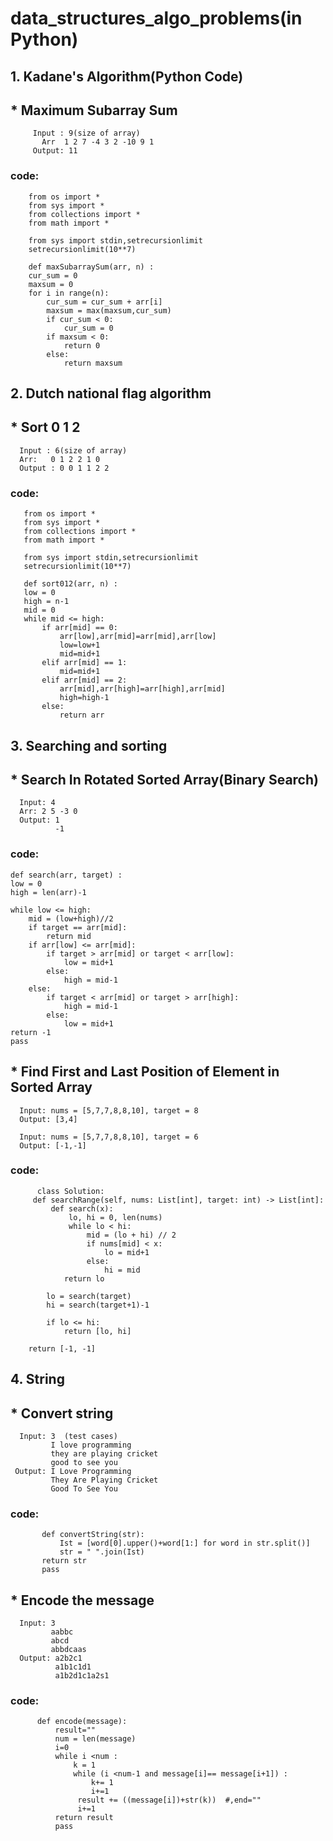 # data_structures_algo_problems(in Python)
## 1. Kadane's Algorithm(Python Code)
## * Maximum Subarray Sum
         Input : 9(size of array)
           Arr  1 2 7 -4 3 2 -10 9 1
         Output: 11
### code:
        from os import *
        from sys import *
        from collections import *
        from math import *

        from sys import stdin,setrecursionlimit
        setrecursionlimit(10**7)

        def maxSubarraySum(arr, n) :
        cur_sum = 0
        maxsum = 0
        for i in range(n):
            cur_sum = cur_sum + arr[i]
            maxsum = max(maxsum,cur_sum)
            if cur_sum < 0:
                cur_sum = 0
            if maxsum < 0:
                return 0
            else:
                return maxsum
## 2. Dutch national flag algorithm
## * Sort 0 1 2
      Input : 6(size of array)
      Arr:   0 1 2 2 1 0
      Output : 0 0 1 1 2 2  
### code:
       from os import *
       from sys import *
       from collections import *
       from math import *

       from sys import stdin,setrecursionlimit
       setrecursionlimit(10**7)

       def sort012(arr, n) :
       low = 0
       high = n-1
       mid = 0
       while mid <= high:
           if arr[mid] == 0:
               arr[low],arr[mid]=arr[mid],arr[low]
               low=low+1
               mid=mid+1
           elif arr[mid] == 1:
               mid=mid+1
           elif arr[mid] == 2:
               arr[mid],arr[high]=arr[high],arr[mid]
               high=high-1
           else:
               return arr
## 3. Searching and sorting
## * Search In Rotated Sorted Array(Binary Search)
      Input: 4
      Arr: 2 5 -3 0
      Output: 1
              -1
### code:
    def search(arr, target) :
    low = 0
    high = len(arr)-1
    
    while low <= high:
        mid = (low+high)//2
        if target == arr[mid]:
            return mid
        if arr[low] <= arr[mid]:
            if target > arr[mid] or target < arr[low]:
                low = mid+1
            else:
                high = mid-1
        else:
            if target < arr[mid] or target > arr[high]:
                high = mid-1
            else:
                low = mid+1
    return -1            
    pass

## * Find First and Last Position of Element in Sorted Array
      Input: nums = [5,7,7,8,8,10], target = 8
      Output: [3,4]

      Input: nums = [5,7,7,8,8,10], target = 6
      Output: [-1,-1]

### code:
          class Solution:
         def searchRange(self, nums: List[int], target: int) -> List[int]:
             def search(x):
                 lo, hi = 0, len(nums)           
                 while lo < hi:
                     mid = (lo + hi) // 2
                     if nums[mid] < x:
                         lo = mid+1
                     else:
                         hi = mid                    
                return lo
        
            lo = search(target)
            hi = search(target+1)-1
        
            if lo <= hi:
                return [lo, hi]
                
        return [-1, -1]
## 4. String
## * Convert string
      Input: 3  (test cases)
             I love programming
             they are playing cricket
             good to see you
     Output: I Love Programming
             They Are Playing Cricket
             Good To See You
### code:  
           def convertString(str):
               Ist = [word[0].upper()+word[1:] for word in str.split()]
               str = " ".join(Ist)
           return str
           pass
## * Encode the message
      Input: 3
             aabbc
             abcd
             abbdcaas
      Output: a2b2c1
              a1b1c1d1
              a1b2d1c1a2s1
### code:
          def encode(message):
              result=""
              num = len(message)
              i=0 
              while i <num :
                  k = 1  
                  while (i <num-1 and message[i]== message[i+1]) :
                      k+= 1
                      i+=1 
                   result += ((message[i])+str(k))  #,end=""
                   i+=1
              return result  
              pass


